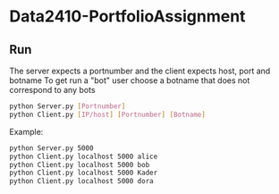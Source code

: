 # Data2410-PortfolioAssignment

## Run
The server expects a portnumber and the client expects host, port and botname
To get run a "bot" user choose a botname that does not correspond to any bots
```bash
python Server.py [Portnumber]
python Client.py [IP/host] [Portnumber] [Botname]
```

Example:
````bash
python Server.py 5000
python Client.py localhost 5000 alice
python Client.py localhost 5000 bob
python Client.py localhost 5000 Kader
python Client.py localhost 5000 dora
````
